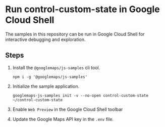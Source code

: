 # Run control-custom-state in Google Cloud Shell

The samples in this repository can be run in Google Cloud Shell for interactive debugging and exploration.

## Steps

1. Install the `@googlemaps/js-samples` cli tool.

    ```
    npm i -g '@googlemaps/js-samples'
    ```
1. Initialize the sample application. 
    ```
    googlemaps-js-samples init -v --no-open control-custom-state ~/control-custom-state
    ```
1. Enable `Web Preview` in the Google Cloud Shell toolbar
1. Update the Google Maps API key in the `.env` file.
